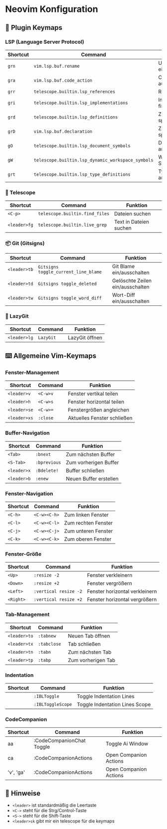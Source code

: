 # Neovim Konfiguration

## 🔌 Plugin Keymaps

### LSP (Language Server Protocol)

| Shortcut | Command                                           | Funktion                   |              |
| -------- | ------------------------------------------------- | -------------------------- | ------------ |
| `grn`    | `vim.lsp.buf.rename`                              | Umbenennen eines Symbols   |              |
| `gra`    | `vim.lsp.buf.code_action`                         | Code-Aktionen ausführen    |              |
| `grr`    | `telescope.builtin.lsp_references`                | Referenzen finden          |              |
| `gri`    | `telescope.builtin.lsp_implementations`           | Implementierungen finden   |              |
| `grd`    | `telescope.builtin.lsp_definitions`               | Zur Definition springen    |              |
| `grD`    | `vim.lsp.buf.declaration`                         | Zur Deklaration springen   | outcommented |
| `gO`     | `telescope.builtin.lsp_document_symbols`          | Dokumentsymbole anzeigen   |              |
| `gW`     | `telescope.builtin.lsp_dynamic_workspace_symbols` | Workspace-Symbole anzeigen |              |
| `grt`    | `telescope.builtin.lsp_type_definitions`          | Typ-Definition anzeigen    |              |

### 🔭 Telescope

| Shortcut     | Command                        | Funktion               |
| ------------ | ------------------------------ | ---------------------- |
| `<C-p>`      | `telescope.builtin.find_files` | Dateien suchen         |
| `<leader>fg` | `telescope.builtin.live_grep`  | Text in Dateien suchen |

### 📦 Git (Gitsigns)

| Shortcut     | Command                              | Funktion                         |
| ------------ | ------------------------------------ | -------------------------------- |
| `<leader>tb` | `Gitsigns toggle_current_line_blame` | Git Blame ein/ausschalten        |
| `<leader>td` | `Gitsigns toggle_deleted`            | Gelöschte Zeilen ein/ausschalten |
| `<leader>tw` | `Gitsigns toggle_word_diff`          | Wort-Diff ein/ausschalten        |

### 🚀 LazyGit

| Shortcut     | Command   | Funktion       |
| ------------ | --------- | -------------- |
| `<leader>lg` | `LazyGit` | LazyGit öffnen |

## ⌨️ Allgemeine Vim-Keymaps

### Fenster-Management

| Shortcut     | Command  | Funktion                    |
| ------------ | -------- | --------------------------- |
| `<leader>v`  | `<C-w>v` | Fenster vertikal teilen     |
| `<leader>h`  | `<C-w>s` | Fenster horizontal teilen   |
| `<leader>se` | `<C-w>=` | Fenstergrößen angleichen    |
| `<leader>xs` | `:close` | Aktuelles Fenster schließen |

### Buffer-Navigation

| Shortcut    | Command      | Funktion               |
| ----------- | ------------ | ---------------------- |
| `<Tab>`     | `:bnext`     | Zum nächsten Buffer    |
| `<S-Tab>`   | `:bprevious` | Zum vorherigen Buffer  |
| `<leader>x` | `:Bdelete!`  | Buffer schließen       |
| `<leader>b` | `:enew`      | Neuen Buffer erstellen |

### Fenster-Navigation

| Shortcut | Command      | Funktion            |
| -------- | ------------ | ------------------- |
| `<C-h>`  | `<C-w><C-h>` | Zum linken Fenster  |
| `<C-l>`  | `<C-w><C-l>` | Zum rechten Fenster |
| `<C-j>`  | `<C-w><C-j>` | Zum unteren Fenster |
| `<C-k>`  | `<C-w><C-k>` | Zum oberen Fenster  |

### Fenster-Größe

| Shortcut  | Command               | Funktion                       |
| --------- | --------------------- | ------------------------------ |
| `<Up>`    | `:resize -2`          | Fenster verkleinern            |
| `<Down>`  | `:resize +2`          | Fenster vergrößern             |
| `<Left>`  | `:vertical resize -2` | Fenster horizontal verkleinern |
| `<Right>` | `:vertical resize +2` | Fenster horizontal vergrößern  |

### Tab-Management

| Shortcut     | Command     | Funktion           |
| ------------ | ----------- | ------------------ |
| `<leader>to` | `:tabnew`   | Neuen Tab öffnen   |
| `<leader>tx` | `:tabclose` | Tab schließen      |
| `<leader>tn` | `:tabn`     | Zum nächsten Tab   |
| `<leader>tp` | `:tabp`     | Zum vorherigen Tab |

### Indentation

| Shortcut     | Command     | Funktion           |
| ------------ | ----------- | ------------------ |
|  | `:IBLToggle`   | Toggle Indentation Lines |
|  | `:IBLToggleScope`  | Toggle Indentation Lines Scope |

### CodeCompanion
| Shortcut     | Command     | Funktion           |
| ------------ | ----------- | ------------------ |
| <leader>aa | :CodeCompanionChat Toggle | Toggle Ai Window |
| <leader>ca | :CodeCompanionActions | Open Companion Actions |
| 'v', 'ga' | :CodeCompanionActions | Open Companion Actions |

## 📝 Hinweise

- `<leader>` ist standardmäßig die Leertaste
- `<C->` steht für die Strg/Control-Taste
- `<S->` steht für die Shift-Taste
- `<leader>sk` gibt mir ein telescope für die keymaps
